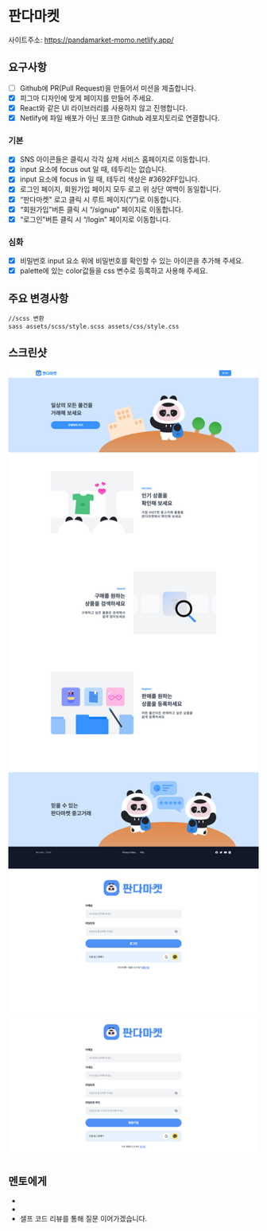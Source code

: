 # 판다마켓

사이트주소: https://pandamarket-momo.netlify.app/

## 요구사항
- [ ] Github에 PR(Pull Request)을 만들어서 미션을 제출합니다.
- [x] 피그마 디자인에 맞게 페이지를 만들어 주세요.
- [x] React와 같은 UI 라이브러리를 사용하지 않고 진행합니다.
- [x] Netlify에 파일 배포가 아닌 포크한 Github 레포지토리로 연결합니다.

### 기본

- [x] SNS 아이콘들은 클릭시 각각 실제 서비스 홈페이지로 이동합니다.
- [x] input 요소에 focus out 일 때, 테두리는 없습니다.
- [x] input 요소에 focus in 일 때, 테두리 색상은 #3692FF입니다.
- [x] 로그인 페이지, 회원가입 페이지 모두 로고 위 상단 여백이 동일합니다.
- [x] “판다마켓" 로고 클릭 시 루트 페이지(“/”)로 이동합니다.
- [x] “회원가입”버튼 클릭 시 “/signup” 페이지로 이동합니다.
- [x] “로그인”버튼 클릭 시 “/login” 페이지로 이동합니다.

### 심화

- [x] 비밀번호 input 요소 위에 비밀번호를 확인할 수 있는 아이콘을 추가해 주세요.
- [x] palette에 있는 color값들을 css 변수로 등록하고 사용해 주세요.

## 주요 변경사항
```
//scss 변환
sass assets/scss/style.scss assets/css/style.css
```
## 스크린샷

![메인](./readmeSource/main.png)
![로그인](./readmeSource/login.png)
![회원가입](./readmeSource/signup.png)

## 멘토에게

-
-
- 셀프 코드 리뷰를 통해 질문 이어가겠습니다.
